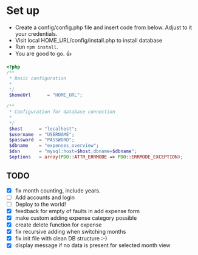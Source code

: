 # Set up

* Create a config/config.php file and insert code from below. Adjust to it your credentials.
* Visit local HOME_URL/config/install.php to install database
* Run `npm install`.
* You are good to go. :+1:

```php
<?php
/**
 * Basic configuration
 *
 */
 $homeUrl      = "HOME_URL";

/**
 * Configuration for database connection
 *
 */
 $host      = "localhost";
 $username  = "USERNAME";
 $password  = "PASSWORD";
 $dbname    = "expenses_overview";
 $dsn       = "mysql:host=$host;dbname=$dbname";
 $options   = array(PDO::ATTR_ERRMODE => PDO::ERRMODE_EXCEPTION);

 ```

 ## TODO

- [x] fix month counting, include years.
- [ ] Add accounts and login
- [ ] Deploy to the world!
- [x] feedback for empty of faults in add expense form
- [x] make custom adding expense category possible
- [x] create delete function for expense
- [x] fix recursive adding when switching months
- [x] fix init file with clean DB structure :-)
- [x] display message if no data is present for selected month view
